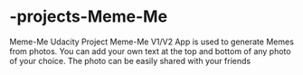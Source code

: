 # -projects-Meme-Me
Meme-Me Udacity Project Meme-Me V1/V2 App is used to generate Memes from photos. You can add your own text at the top and bottom of any photo of your choice. The photo can be easily shared with your friends
